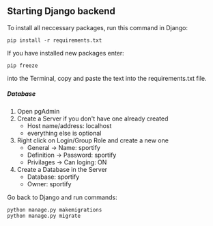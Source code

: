 ## Starting Django backend

To install all neccessary packages, run this command in Django: <br> 
```
pip install -r requirements.txt
```
If you have installed new packages enter:
```
pip freeze 
```
into the Terminal, copy and paste the text into the requirements.txt file.
##### Database
1. Open pgAdmin
2. Create a Server if you don't have one already created
   - Host name/address: localhost
   - everything else is optional
3. Right click on Login/Group Role and create a new one
   - General -> Name: sportify
   - Definition -> Password: sportify
   - Privilages -> Can loging: ON
4. Create a Database in the Server 
   - Database: sportify
   - Owner: sportify

Go back to Django and run commands:
```
python manage.py makemigrations
python manage.py migrate
```
